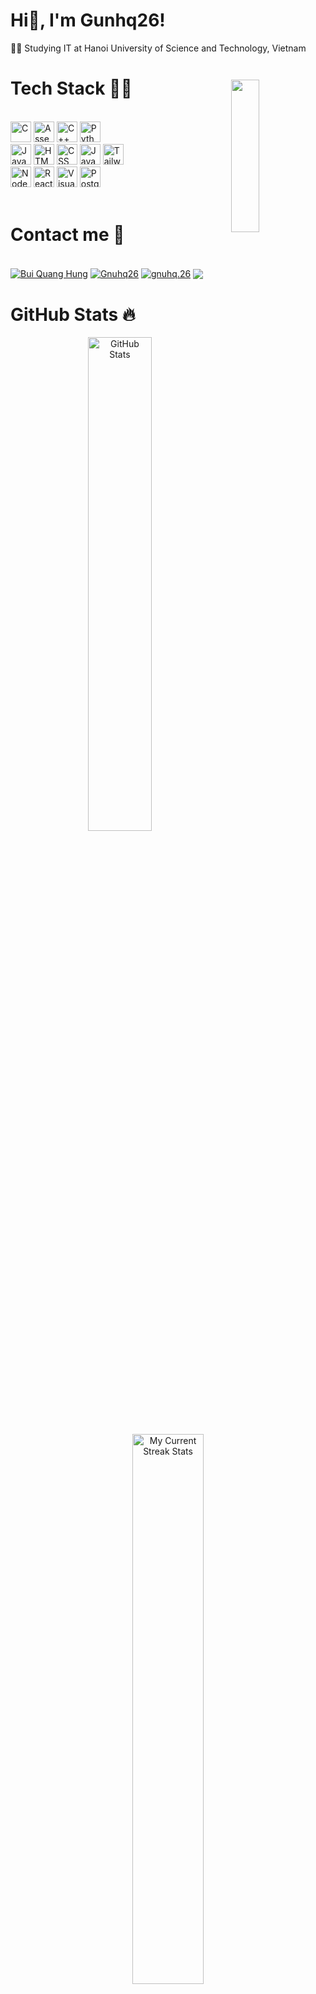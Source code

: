 # Hi👋, I'm Gunhq26!
🤷‍♂ Studying IT at Hanoi University of Science and Technology, Vietnam <br/>
<h1 align="left">Tech Stack 🧑‍💻</h1>
<img align="right" height="25%" width="30%" src="https://user-images.githubusercontent.com/74038190/216649426-0c2ee152-84d8-4707-85c4-27a378d2f78a.gif" style="position: relative; top: -50px;" />
<br>
<div align="left">
    <div>
        <img src="https://img.shields.io/badge/C-00599C?style=for-the-badge&logo=c&logoColor=white" alt="C" height="33" />
        <img src="https://img.shields.io/badge/Assembly-007ACC?style=for-the-badge&logo=MIPS&logoColor=white" alt="Assembly" height="33"/>
        <img src="https://img.shields.io/badge/c++-%2300599C.svg?style=for-the-badge&logo=c%2B%2B&logoColor=white" alt="C++" height="33"/>
        <img src="https://img.shields.io/badge/python-3670A0?style=for-the-badge&logo=python&logoColor=ffdd54" alt="Python" height="33" />
    </div>
    <div>
        <img src="https://img.shields.io/badge/JavaScript-323330?style=for-the-badge&logo=javascript&logoColor=F7DF1E" alt="Javascript" height="33"/>
        <img src="https://img.shields.io/badge/HTML5-E34F26?style=for-the-badge&logo=html5&logoColor=white" alt="HTML" height="33" />
        <img src="https://img.shields.io/badge/CSS3-1572B6?style=for-the-badge&logo=css3&logoColor=white" alt="CSS" height="33" />
        <img src="https://img.shields.io/badge/java-%23ED8B00.svg?style=for-the-badge&logo=openjdk&logoColor=white" alt="Java" height ="33" />
        <img src="https://img.shields.io/badge/tailwindcss-%2338B2AC.svg?style=for-the-badge&logo=tailwind-css&logoColor=white" alt="Tailwind CSS" height="33" />
    </div>
    <div>
        <img src="https://img.shields.io/badge/node.js-6DA55F?style=for-the-badge&logo=node.js&logoColor=white" alt="NodeJS" height="33" />
        <img src="https://img.shields.io/badge/React-20232A?style=for-the-badge&logo=react&logoColor=61DAFB" alt="ReactJS" height="33" />
        <img src="https://img.shields.io/badge/vscode-%2300599C?style=for-the-badge&logo=VisualStudioCode&logoColor=white" alt="VisualStudioCode" height="33" />
        <img src="https://img.shields.io/badge/postgres-%23316192.svg?style=for-the-badge&logo=postgresql&logoColor=white" alt="Postgres" height="33" />
    </div>
</div>
<br>
<h1 align="left">Contact me 📩</h1>
<br>
<div align="left">
    <a href="https://www.facebook.com/toilahung2684/" target="blank">
  <img align="center" src="https://img.shields.io/badge/Facebook-1877F2?style=for-the-badge&logo=facebook&logoColor=white" alt="Bui Quang Hung" /></a>
    <a href="https://github.com/Gnuhq26" target="blank">
  <img align="center" src="https://img.shields.io/badge/GitHub-100000?style=for-the-badge&logo=github&logoColor=white" alt="Gnuhq26" /></a>
    <a href="https://www.instagram.com/gnuhq.26/" target="blank">
  <img align="center" src="https://img.shields.io/badge/Instagram-E4405F?style=for-the-badge&logo=instagram&logoColor=white" alt="gnuhq.26" /></a>
      <a href="mailto:gnuhq26@gmail.com" target="blank">
  <img align="center" src="https://img.shields.io/badge/Gmail-D14836?style=for-the-badge&logo=gmail&logoColor=white"></a>
    
</div>
<h1 align="left">GitHub Stats 🔥</h1>
<p align="center">
  <img src="https://github-readme-stats.vercel.app/api?username=Gnuhq26&show_icons=true&locale=en" alt="GitHub Stats" width="45%">
  <img src="https://github-readme-streak-stats.herokuapp.com/?user=Gnuhq26&" alt="My Current Streak Stats" width="47.5%">
</p>
<p align="center">
    <img src="https://github-readme-stats.vercel.app/api/top-langs?username=Gnuhq26&show_icons=true&locale=en&layout=compact" altalt="My GitHub Language Stats"
        width="50%">
</p>

